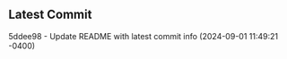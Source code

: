
## Latest Commit
5ddee98 - Update README with latest commit info (2024-09-01 11:49:21 -0400) <Yunxi-Zhou>
